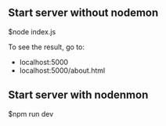 ## Start server without nodemon
$node index.js

To see the result, go to:
- localhost:5000
- localhost:5000/about.html

## Start server with nodenmon
$npm run dev